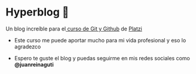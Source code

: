 # Hyperblog 💚
Un blog increíble para el[ curso de Git y Github](https://platzi.com/cursos/git-github/ " curso de Git y Github") de [Platzi](https://platzi.com/ "Platzi")

* Este curso me puede aportar mucho para mi vida profesional y eso lo agradezco

* Espero te guste el blog y puedas seguirme en mis redes sociales como **@juanreinaguti**